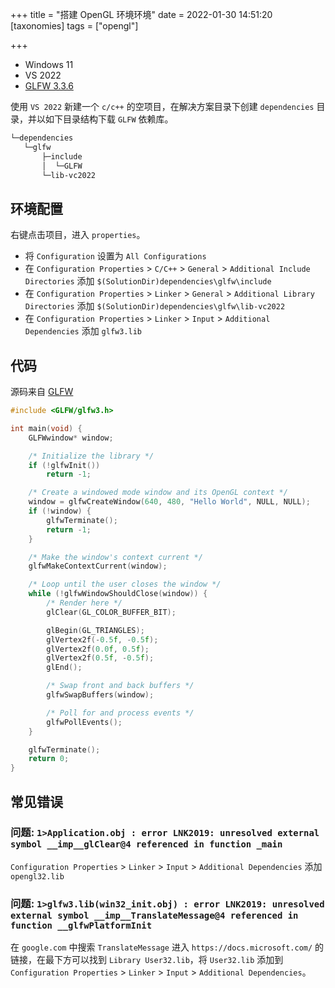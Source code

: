 +++
title = "搭建 OpenGL 环境环境"
date = 2022-01-30 14:51:20
[taxonomies]
tags = ["opengl"]

+++

* Windows 11
* VS 2022
* [GLFW 3.3.6](https://github.com/glfw/glfw/releases/download/3.3.6/glfw-3.3.6.zip)

使用 `VS 2022` 新建一个 `c/c++` 的空项目，在解决方案目录下创建 `dependencies` 目录，并以如下目录结构下载 `GLFW` 依赖库。

``` bash
└─dependencies
   └─glfw
       ├─include
       │  └─GLFW
       └─lib-vc2022
```

## 环境配置

右键点击项目，进入 `properties`。

* 将 `Configuration` 设置为 `All Configurations`
* 在 `Configuration Properties` > `C/C++` > `General` > `Additional Include Directories` 添加 `$(SolutionDir)dependencies\glfw\include`
* 在 `Configuration Properties` > `Linker` > `General` > `Additional Library Directories` 添加 `$(SolutionDir)dependencies\glfw\lib-vc2022`
* 在 `Configuration Properties` > `Linker` > `Input` > `Additional Dependencies` 添加 `glfw3.lib`

## 代码

源码来自 [GLFW](https://www.glfw.org/documentation.html)

``` c
#include <GLFW/glfw3.h>

int main(void) {
    GLFWwindow* window;

    /* Initialize the library */
    if (!glfwInit())
        return -1;

    /* Create a windowed mode window and its OpenGL context */
    window = glfwCreateWindow(640, 480, "Hello World", NULL, NULL);
    if (!window) {
        glfwTerminate();
        return -1;
    }

    /* Make the window's context current */
    glfwMakeContextCurrent(window);

    /* Loop until the user closes the window */
    while (!glfwWindowShouldClose(window)) {
        /* Render here */
        glClear(GL_COLOR_BUFFER_BIT);

        glBegin(GL_TRIANGLES);
        glVertex2f(-0.5f, -0.5f);
        glVertex2f(0.0f, 0.5f);
        glVertex2f(0.5f, -0.5f);
        glEnd();

        /* Swap front and back buffers */
        glfwSwapBuffers(window);

        /* Poll for and process events */
        glfwPollEvents();
    }

    glfwTerminate();
    return 0;
}

```

## 常见错误

### 问题: `1>Application.obj : error LNK2019: unresolved external symbol __imp__glClear@4 referenced in function _main`

`Configuration Properties` > `Linker` > `Input` > `Additional Dependencies` 添加 `opengl32.lib`

### 问题: `1>glfw3.lib(win32_init.obj) : error LNK2019: unresolved external symbol __imp__TranslateMessage@4 referenced in function __glfwPlatformInit`

在 `google.com` 中搜索 `TranslateMessage` 进入 `https://docs.microsoft.com/` 的链接，在最下方可以找到 `Library User32.lib`，将 `User32.lib` 添加到 `Configuration Properties` > `Linker` > `Input` > `Additional Dependencies`。
